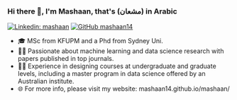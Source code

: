 ### Hi there 👋, I'm Mashaan, that's (مشعان) in Arabic
[![Linkedin: mashaan](https://img.shields.io/badge/-thaianebraga-blue?style=flat-square&logo=Linkedin&logoColor=white&link=https:/linkedin.com/in/mashaan)](https://linkedin.com/in/mashaan)
[![GitHub mashaan14](https://img.shields.io/github/followers/mashaan14?label=follow&style=social)](https://github.com/mashaan14)

- 🎓 MSc from KFUPM and a Phd from Sydney Uni.
- 👨‍💻 Passionate about machine learning and data science research with papers published in top journals.
- 👨‍🏫 Experience in designing courses at undergraduate and graduate levels, including a master program in data science offered by an Australian institute.
- 🌐 For more info, please visit my website: mashaan14.github.io/mashaan/
